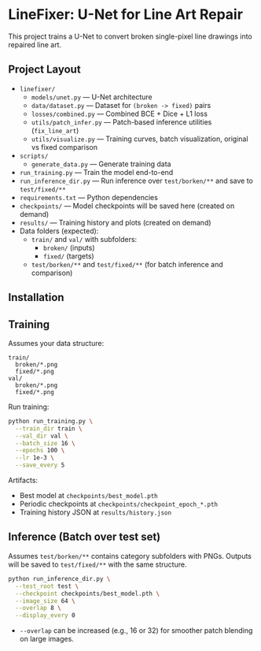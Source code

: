 # LineFixer: U-Net for Line Art Repair

This project trains a U-Net to convert broken single-pixel line drawings into repaired line art.

## Project Layout

- `linefixer/`
  - `models/unet.py` — U-Net architecture
  - `data/dataset.py` — Dataset for `(broken -> fixed)` pairs
  - `losses/combined.py` — Combined BCE + Dice + L1 loss
  - `utils/patch_infer.py` — Patch-based inference utilities (`fix_line_art`)
  - `utils/visualize.py` — Training curves, batch visualization, original vs fixed comparison
- `scripts/`
  - `generate_data.py` — Generate training data
- `run_training.py` — Train the model end-to-end
- `run_inference_dir.py` — Run inference over `test/borken/**` and save to `test/fixed/**`
- `requirements.txt` — Python dependencies
- `checkpoints/` — Model checkpoints will be saved here (created on demand)
- `results/` — Training history and plots (created on demand)
- Data folders (expected):
  - `train/` and `val/` with subfolders:
    - `broken/` (inputs)
    - `fixed/` (targets)
  - `test/borken/**` and `test/fixed/**` (for batch inference and comparison)

## Installation

## Training

Assumes your data structure:

```
train/
  broken/*.png
  fixed/*.png
val/
  broken/*.png
  fixed/*.png
```

Run training:

```bash
python run_training.py \
  --train_dir train \
  --val_dir val \
  --batch_size 16 \
  --epochs 100 \
  --lr 1e-3 \
  --save_every 5
```

Artifacts:
- Best model at `checkpoints/best_model.pth`
- Periodic checkpoints at `checkpoints/checkpoint_epoch_*.pth`
- Training history JSON at `results/history.json`

## Inference (Batch over test set)

Assumes `test/borken/**` contains category subfolders with PNGs. Outputs will be saved to `test/fixed/**` with the same structure.

```bash
python run_inference_dir.py \
  --test_root test \
  --checkpoint checkpoints/best_model.pth \
  --image_size 64 \
  --overlap 8 \
  --display_every 0
```

- `--overlap` can be increased (e.g., 16 or 32) for smoother patch blending on large images.
